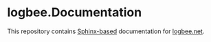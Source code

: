 # logbee.Documentation

This repository contains [Sphinx-based](http://sphinx-doc.org) documentation for [logbee.net](https://logbee.net).
